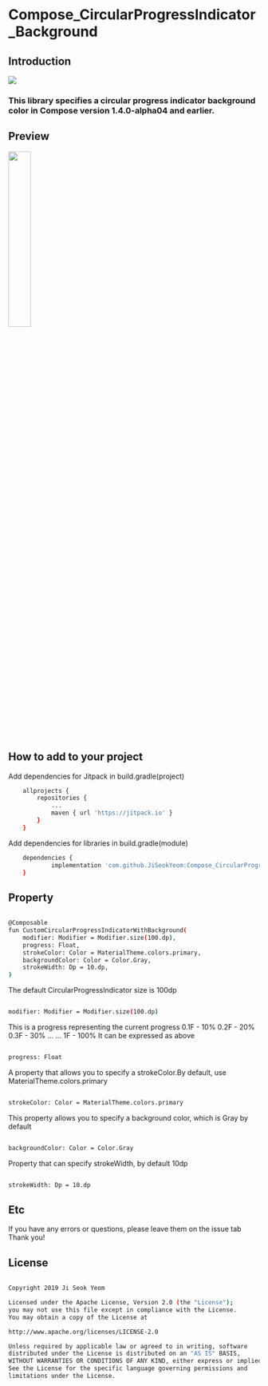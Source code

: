 # Compose_CircularProgressIndicator_Background

## Introduction

[![](https://jitpack.io/v/JiSeokYeom/Compose_CircularProgressIndicator_Background.svg)](https://jitpack.io/#JiSeokYeom/Compose_CircularProgressIndicator_Background)

<h3> This library specifies a circular progress indicator background color in Compose version 1.4.0-alpha04 and earlier.



## Preview

<img src = "https://github.com/JiSeokYeom/Compose_CircularProgressIndicator_Background/assets/38849158/bcd50553-3814-4ba2-a29b-541ac0e4f3f4.png" width="30%" height="30%">

## How to add to your project


Add dependencies for Jitpack in build.gradle(project)

```bash
  	allprojects {
		repositories {
			...
			maven { url 'https://jitpack.io' }
		}
	}
```

Add dependencies for libraries in build.gradle(module)
```bash
  	dependencies {
	        implementation 'com.github.JiSeokYeom:Compose_CircularProgressIndicator_Background:LATEST_VERSION'
	}
```

## Property

```bash

@Composable
fun CustomCircularProgressIndicatorWithBackground(
    modifier: Modifier = Modifier.size(100.dp),
    progress: Float,
    strokeColor: Color = MaterialTheme.colors.primary,
    backgroundColor: Color = Color.Gray,
    strokeWidth: Dp = 10.dp,
)

```

The default CircularProgressIndicator size is 100dp

```bash

modifier: Modifier = Modifier.size(100.dp)

```

This is a progress representing the current progress
0.1F - 10%
0.2F - 20%
0.3F - 30%
...
...
1F - 100%
It can be expressed as above


```bash

progress: Float

```

A property that allows you to specify a strokeColor.By default, use MaterialTheme.colors.primary

```bash

strokeColor: Color = MaterialTheme.colors.primary

```

This property allows you to specify a background color, which is Gray by default

```bash

backgroundColor: Color = Color.Gray

```

Property that can specify strokeWidth, by default 10dp

```bash

strokeWidth: Dp = 10.dp

```

## Etc

If you have any errors or questions, please leave them on the issue tab Thank you!


## License

```bash

Copyright 2019 Ji Seok Yeom

Licensed under the Apache License, Version 2.0 (the "License");
you may not use this file except in compliance with the License.
You may obtain a copy of the License at

http://www.apache.org/licenses/LICENSE-2.0

Unless required by applicable law or agreed to in writing, software
distributed under the License is distributed on an "AS IS" BASIS,
WITHOUT WARRANTIES OR CONDITIONS OF ANY KIND, either express or implied.
See the License for the specific language governing permissions and
limitations under the License.

```

